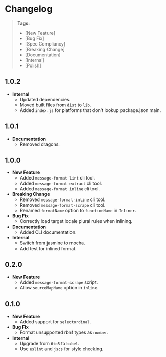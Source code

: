 # Changelog

> **Tags:**
> - [New Feature]
> - [Bug Fix]
> - [Spec Compliancy]
> - [Breaking Change]
> - [Documentation]
> - [Internal]
> - [Polish]

## 1.0.2

* **Internal**
	* Updated dependencies.
	* Moved built files from `dist` to `lib`.
	* Added `index.js` for platforms that don't lookup package.json main.

## 1.0.1

* **Documentation**
	* Removed dragons.

## 1.0.0

* **New Feature**
	* Added `message-format lint` cli tool.
	* Added `message-format extract` cli tool.
	* Added `message-format inline` cli tool.
* **Breaking Change**
	* Removed `message-format-inline` cli tool.
	* Removed `message-format-scrape` cli tool.
	* Renamed `formatName` option to `functionName` in `Inliner`.
* **Bug Fix**
	* Correctly load target locale plural rules when inlining.
* **Documentation**
	* Added CLI documentation.
* **Internal**
	* Switch from jasmine to mocha.
	* Add test for inlined format.

## 0.2.0

* **New Feature**
	* Added `message-format-scrape` script.
	* Allow `sourceMapName` option in `inline`.

## 0.1.0

* **New Feature**
	* Added support for `selectordinal`.
* **Bug Fix**
	* Format unsupported rbnf types as `number`.
* **Internal**
	* Upgrade from `6to5` to `babel`.
	* Use `eslint` and `jscs` for style checking.

